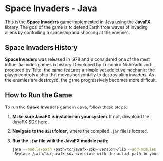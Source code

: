 # Space Invaders - Java

This is the **Space Invaders** game implemented in Java using the **JavaFX** library. The goal of the game is to defend Earth from waves of invading aliens by controlling a spaceship and shooting at the enemies.

## Space Invaders History

**Space Invaders** was released in 1978 and is considered one of the most influential video games in history. Developed by Tomohiro Nishikado and produced by Taito, the game features a simple yet addictive mechanic: the player controls a ship that moves horizontally to destroy alien invaders. As the enemies are destroyed, the game progressively becomes more difficult.

## How to Run the Game

To run the **Space Invaders** game in Java, follow these steps:

1. **Make sure JavaFX is installed on your system**. If not, download the JavaFX SDK [here](https://gluonhq.com/products/javafx/).

2. **Navigate to the `dist` folder**, where the compiled `.jar` file is located.

3. **Run the `.jar` file with the JavaFX module path**:
   ```bash
   java --module-path /path/to/javafx-sdk-<version>/lib --add-modules javafx.controls,javafx.fxml -jar dist/SpaceInvaders.jar```
    Replace /path/to/javafx-sdk-<version> with the actual path to your JavaFX SDK.
